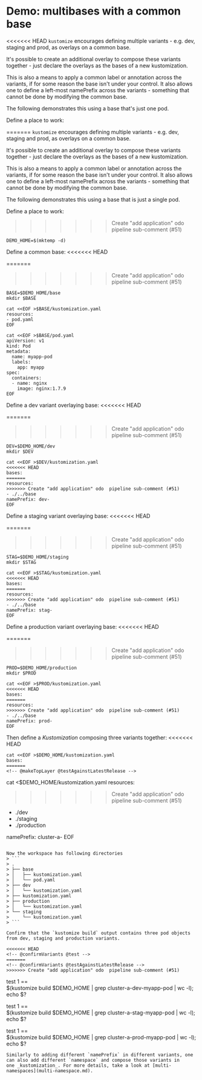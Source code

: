 # Demo: multibases with a common base

<<<<<<< HEAD
`kustomize` encourages defining multiple variants - e.g. dev, staging and prod, as overlays on a common base.

It's possible to create an additional overlay to compose these variants together - just declare the overlays as the bases of a new kustomization.

This is also a means to apply a common label or annotation across the variants, if for some reason the base isn't under your control. It also allows one to define a left-most namePrefix across the variants - something that cannot be done by modifying the common base.

The following demonstrates this using a base that's just one pod.

Define a place to work:

<!-- @makeWorkplace @test -->
=======
`kustomize` encourages defining multiple variants -
e.g. dev, staging and prod,
as overlays on a common base.

It's possible to create an additional overlay to
compose these variants together - just declare the
overlays as the bases of a new kustomization.

This is also a means to apply a common label or
annotation across the variants, if for some reason
the base isn't under your control. It also allows
one to define a left-most namePrefix across the
variants - something that cannot be
done by modifying the common base.

The following demonstrates this using a base
that is just a single pod.

Define a place to work:

<!-- @makeWorkplace @testAgainstLatestRelease -->
>>>>>>> Create "add application" odo  pipeline sub-comment (#51)
```
DEMO_HOME=$(mktemp -d)
```

Define a common base:
<<<<<<< HEAD
<!-- @makeBase @test -->
=======
<!-- @makeBase @testAgainstLatestRelease -->
>>>>>>> Create "add application" odo  pipeline sub-comment (#51)
```
BASE=$DEMO_HOME/base
mkdir $BASE

cat <<EOF >$BASE/kustomization.yaml
resources:
- pod.yaml
EOF

cat <<EOF >$BASE/pod.yaml
apiVersion: v1
kind: Pod
metadata:
  name: myapp-pod
  labels:
    app: myapp
spec:
  containers:
  - name: nginx
    image: nginx:1.7.9
EOF
```

Define a dev variant overlaying base:
<<<<<<< HEAD
<!-- @makeDev @test -->
=======
<!-- @makeDev @testAgainstLatestRelease -->
>>>>>>> Create "add application" odo  pipeline sub-comment (#51)
```
DEV=$DEMO_HOME/dev
mkdir $DEV

cat <<EOF >$DEV/kustomization.yaml
<<<<<<< HEAD
bases:
=======
resources:
>>>>>>> Create "add application" odo  pipeline sub-comment (#51)
- ./../base
namePrefix: dev-
EOF
```

Define a staging variant overlaying base:
<<<<<<< HEAD
<!-- @makeStaging @test -->
=======
<!-- @makeStaging @testAgainstLatestRelease -->
>>>>>>> Create "add application" odo  pipeline sub-comment (#51)
```
STAG=$DEMO_HOME/staging
mkdir $STAG

cat <<EOF >$STAG/kustomization.yaml
<<<<<<< HEAD
bases:
=======
resources:
>>>>>>> Create "add application" odo  pipeline sub-comment (#51)
- ./../base
namePrefix: stag-
EOF
```

Define a production variant overlaying base:
<<<<<<< HEAD
<!-- @makeProd @test -->
=======
<!-- @makeProd @testAgainstLatestRelease -->
>>>>>>> Create "add application" odo  pipeline sub-comment (#51)
```
PROD=$DEMO_HOME/production
mkdir $PROD

cat <<EOF >$PROD/kustomization.yaml
<<<<<<< HEAD
bases:
=======
resources:
>>>>>>> Create "add application" odo  pipeline sub-comment (#51)
- ./../base
namePrefix: prod-
EOF
```

Then define a _Kustomization_ composing three variants together:
<<<<<<< HEAD
<!-- @makeTopLayer @test -->
```
cat <<EOF >$DEMO_HOME/kustomization.yaml
bases:
=======
<!-- @makeTopLayer @testAgainstLatestRelease -->
```
cat <<EOF >$DEMO_HOME/kustomization.yaml
resources:
>>>>>>> Create "add application" odo  pipeline sub-comment (#51)
- ./dev
- ./staging
- ./production

namePrefix: cluster-a-
EOF
```

Now the workspace has following directories
> ```
> .
> ├── base
> │   ├── kustomization.yaml
> │   └── pod.yaml
> ├── dev
> │   └── kustomization.yaml
> ├── kustomization.yaml
> ├── production
> │   └── kustomization.yaml
> └── staging
>     └── kustomization.yaml
> ```

Confirm that the `kustomize build` output contains three pod objects from dev, staging and production variants.

<<<<<<< HEAD
<!-- @confirmVariants @test -->
=======
<!-- @confirmVariants @testAgainstLatestRelease -->
>>>>>>> Create "add application" odo  pipeline sub-comment (#51)
```
test 1 == \
  $(kustomize build $DEMO_HOME | grep cluster-a-dev-myapp-pod | wc -l); \
  echo $?
  
test 1 == \
  $(kustomize build $DEMO_HOME | grep cluster-a-stag-myapp-pod | wc -l); \
  echo $?
  
test 1 == \
  $(kustomize build $DEMO_HOME | grep cluster-a-prod-myapp-pod | wc -l); \
  echo $?    
```
Similarly to adding different `namePrefix` in different variants, one can also add different `namespace` and compose those variants in
one _kustomization_. For more details, take a look at [multi-namespaces](multi-namespace.md).
